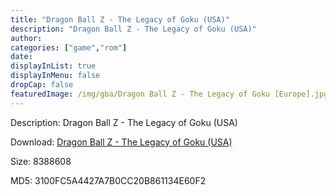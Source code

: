 ```yaml
---
title: "Dragon Ball Z - The Legacy of Goku (USA)"
description: "Dragon Ball Z - The Legacy of Goku (USA)"
author: 
categories: ["game","rom"]
date: 
displayInList: true
displayInMenu: false
dropCap: false
featuredImage: /img/gba/Dragon Ball Z - The Legacy of Goku [Europe].jpg
---
```


Description: Dragon Ball Z - The Legacy of Goku (USA)

Download: <a style="text-decoration:underline;" href="https://mega.nz/#!iTByHSzQ!66ESNGcczN_zcgUd-0V_ZebUpVssMFU6x_OF0kni5z0" target = "_blank" rel = "nofollow" > Dragon Ball Z - The Legacy of Goku (USA)</a>

Size: 8388608

MD5: 3100FC5A4427A7B0CC20B861134E60F2

